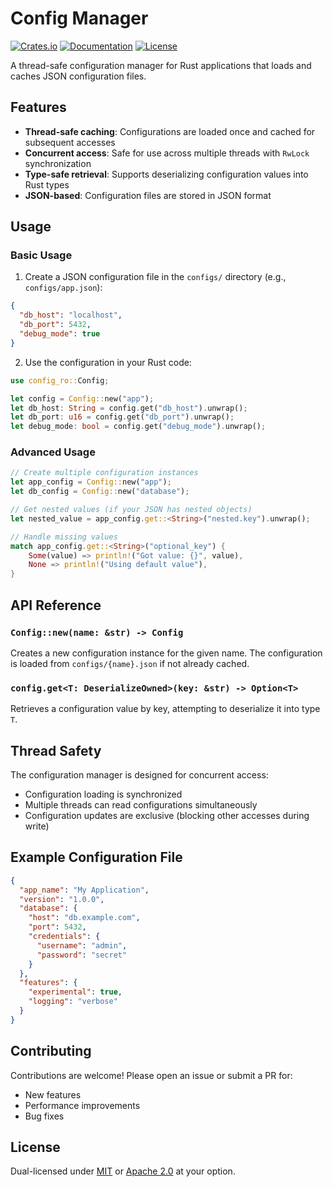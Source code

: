 # Config Manager

[![Crates.io](https://img.shields.io/crates/v/config-ro)](https://crates.io/crates/config-ro)
[![Documentation](https://docs.rs/config-ro/badge.svg)](https://docs.rs/config-ro)
[![License](https://img.shields.io/crates/l/config-ro)](LICENSE-MIT)


A thread-safe configuration manager for Rust applications that loads and caches JSON configuration files.

## Features

- **Thread-safe caching**: Configurations are loaded once and cached for subsequent accesses
- **Concurrent access**: Safe for use across multiple threads with `RwLock` synchronization
- **Type-safe retrieval**: Supports deserializing configuration values into Rust types
- **JSON-based**: Configuration files are stored in JSON format

## Usage

### Basic Usage

1. Create a JSON configuration file in the `configs/` directory (e.g., `configs/app.json`):

```json
{
  "db_host": "localhost",
  "db_port": 5432,
  "debug_mode": true
}
```

2. Use the configuration in your Rust code:

```rust
use config_ro::Config;

let config = Config::new("app");
let db_host: String = config.get("db_host").unwrap();
let db_port: u16 = config.get("db_port").unwrap();
let debug_mode: bool = config.get("debug_mode").unwrap();
```

### Advanced Usage

```rust
// Create multiple configuration instances
let app_config = Config::new("app");
let db_config = Config::new("database");

// Get nested values (if your JSON has nested objects)
let nested_value = app_config.get::<String>("nested.key").unwrap();

// Handle missing values
match app_config.get::<String>("optional_key") {
    Some(value) => println!("Got value: {}", value),
    None => println!("Using default value"),
}
```

## API Reference

### `Config::new(name: &str) -> Config`

Creates a new configuration instance for the given name. The configuration is loaded from `configs/{name}.json` if not already cached.

### `config.get<T: DeserializeOwned>(key: &str) -> Option<T>`

Retrieves a configuration value by key, attempting to deserialize it into type `T`.

## Thread Safety

The configuration manager is designed for concurrent access:

- Configuration loading is synchronized
- Multiple threads can read configurations simultaneously
- Configuration updates are exclusive (blocking other accesses during write)


## Example Configuration File

```json
{
  "app_name": "My Application",
  "version": "1.0.0",
  "database": {
    "host": "db.example.com",
    "port": 5432,
    "credentials": {
      "username": "admin",
      "password": "secret"
    }
  },
  "features": {
    "experimental": true,
    "logging": "verbose"
  }
}
```

## Contributing

Contributions are welcome! Please open an issue or submit a PR for:
- New features
- Performance improvements
- Bug fixes


## License

Dual-licensed under [MIT](LICENSE-MIT) or [Apache 2.0](LICENSE-APACHE) at your option.